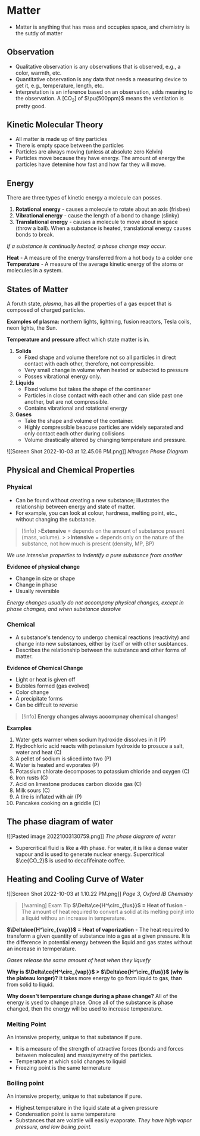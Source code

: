 # Matter

- Matter is anything that has mass and occupies space, and chemistry is the sutdy of matter


## Observation
- Qualitative observation is any observations that is observed, e.g., a color, warmth, etc.
- Quantitative observation is any data that needs a measuring device to get it, e.g., temperature, length, etc.
- Interpretation is an inference based on an observation, adds meaning to the observation. A $[\text{CO}_2]$ of $\pu{500ppm}$ means the ventilation is pretty good.

## Kinetic Molecular Theory
- All matter is made up of tiny particles
- There is empty space between the particles
- Particles are always moving (unless at absolute zero Kelvin)
- Particles move because they have energy. The amount of energy the particles have detemine how fast and how far they will move.

## Energy
There are three types of kinetic energy a molecule can posses.
1. **Rotational energy** - causes a molecule to rotate about an axis (frisbee)
2. **Vibrational energy** - cause the length of a bond to change (slinky)
3. **Translational energy** - causes a molecule to move about in space (throw a ball). When a substance is heated, translational energy causes bonds to break.

*If a substance is continually heated, a phase change may occur.*

**Heat** - A measure of the energy transferred from a hot body to a colder one
**Temperature** - A measure of the average kinetic energy of the atoms or molecules in a system.

## States of Matter

A foruth state, *plasma*, has all the properties of a gas expcet that is composed of charged particles. 

**Examples of plasma:** northern lights, lightning, fusion reactors, Tesla coils, neon lights, the Sun.

**Temperature and pressure** affect which state matter is in.

1. **Solids**
   - Fixed shape and volume therefore not so all particles in direct contact with each other, therefore, not compressible.
   - Very small change in volume when heated or subected to pressure
   - Posses vibrational energy only.
2. **Liquids**
	- Fixed volume but takes the shape of the continaner
	- Particles in close contact with each other and can slide past one another, but are not compressible.
	- Contains vibrational and rotational energy
3. **Gases**
	- Take the shape and volume of the container.
	- Highly compressible beacuse particles are widely separated and only contact each other during collisions
	- Volume drastically altered by changing temperature and pressure.

![[Screen Shot 2022-10-03 at 12.45.06 PM.png]]
*Nitrogen Phase Diagram*

## Physical and Chemical Properties

### Physical
- Can be found without creating a new substance; illustrates the relationship between energy and state of matter.
- For example, you can look at colour, hardness, melting point, etc., without changing the substance.
  
>[!info]
	>**Extensive** = depends on the amount of substance present (mass, volume).
	>
	>**Intensive** = depends only on the nature of the substance, not how much is present (density, MP, BP)

*We use intensive properties to indentify a pure substance from another*

**Evidence of physical change**
- Change in size or shape
- Change in phase
- Usually reversible

*Energy changes usually do not accompany physical changes, except in phase changes, and when substance dissolve*

### Chemical
- A substance's tendency to undergo chemical reactions (reactivity) and change into new substances, either by itself or with other susbtances.
- Describes the relationship between the substance and other forms of matter.

**Evidence of Chemical Change**
- Light or heat is given off
- Bubbles formed (gas evolved)
- Color change
- A precipitate forms
- Can be diffcult to reverse

>[!info]
>**Energy changes always accompnay chemical changes!**

**Examples**
1. Water gets warmer when sodium hydroxide dissolves in it (P)
2. Hydrochloric acid reacts with potassium hydroxide to prosuce a salt, water and heat (C)
3. A pellet of sodium is sliced into two (P)
4. Water is heated and evporates (P)
5. Potassium chlorate decomposes to potassium chloride and oxygen (C)
6. Iron rusts (C)
7. Acid on limestone produces carbon dioxide gas (C)
8. Milk sours (C)
9. A tire is inflated with air (P)
10. Pancakes cooking on a griddle (C)

## The phase diagram of water
![[Pasted image 20221003130759.png]]
*The phase diagram of water*

- Supercritical fluid is like a 4th phase. For water, it is like a dense water vapour and is used to generate nuclear energy. Supercritical $\ce{CO_2}$ is used to decafifeinate coffee.

## Heating and Cooling Curve of Water
![[Screen Shot 2022-10-03 at 1.10.22 PM.png]]
*Page 3, Oxford IB Chemistry*

>[!warning] Exam Tip
**$\Delta\ce{H^\circ_{fus}}$ = Heat of fusion** - The amount of heat required to convert a solid at its melting poinjt into a liquid withou an increase in temperature.
>
**$\Delta\ce{H^\circ_{vap}}$ = Heat of vaporization** - The heat required to transform a given quantity of substance into a gas at a given pressure. It is the difference in potential energy between the liquid and gas states without an increase in termperature. 

*Gases release the same amount of heat when they liquefy*

**Why is $\Delta\ce{H^\circ_{vap}}$ > $\Delta\ce{H^\circ_{fus}}$ (why is the plateau longer)?**
It takes more energy to go from liquid to gas, than from solid to liquid.

**Why doesn't temperature change during a phase change?**
All of the energy is ysed to change phase. Once all of the substance is phase changed, then the energy will be used to increase temperature.

### Melting Point
An intensive property, unique to that substance if pure.
- It is a measure of the strength of attractive forces (bonds and forces between molecules) and mass/symetry of the particles.
- Temperature at which solid changes to liquid
- Freezing point is the same termerature

### Boiling point
An intensive property, unique to that substance if pure.
- Highest temperature in the liquid state at a given pressure
- Condensation point is same temperature
- Substances that are volatile will easily evaporate. *They have high vapor pressure, and low boiing point.*